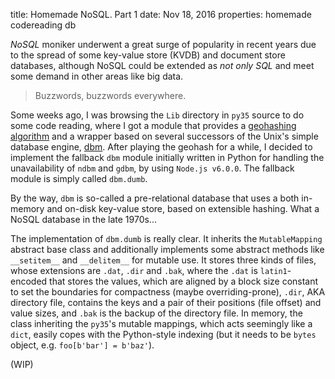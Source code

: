 title:        Homemade NoSQL. Part 1
date:         Nov 18, 2016
properties:   homemade
              codereading
              db

*NoSQL* moniker underwent a great surge of popularity in recent years due to the
spread of some key-value store (KVDB) and document store databases, although
NoSQL could be extended as *not only SQL* and meet some demand in other areas
like big data.

> Buzzwords, buzzwords everywhere.

Some weeks ago, I was browsing the `Lib` directory in `py35` source to do some
code reading, where I got a module that provides a
[geohashing algorithm](https://xkcd.com/426/) and a wrapper based on several
successors of the Unix's simple database engine,
[dbm](https://en.wikipedia.org/wiki/Dbm). After playing the geohash for a while,
I decided to implement the fallback `dbm` module initially written in Python for
handling the unavailability of `ndbm` and `gdbm`, by using `Node.js v6.0.0`. The
fallback module is simply called `dbm.dumb`.

By the way, `dbm` is so-called a pre-relational database that uses a both
in-memory and on-disk key-value store, based on extensible hashing. What a NoSQL
database in the late 1970s...

The implementation of `dbm.dumb` is really clear. It inherits the
`MutableMapping` abstract base class and additionally implements some abstract
methods like `__setitem__` and `__delitem__` for mutable use. It stores three
kinds of files, whose extensions are `.dat`, `.dir` and `.bak`, where the `.dat`
is `latin1`-encoded that stores the values, which are aligned by a block size
constant to set the boundaries for compactness (maybe overriding-prone), `.dir`,
AKA directory file, contains the keys and a pair of their positions
(file offset) and value sizes, and `.bak` is the backup of the directory file.
In memory, the class inheriting the `py35`'s mutable mappings, which acts
seemingly like a `dict`, easily copes with the Python-style indexing (but it
needs to be `bytes` object, e.g. `foo[b'bar'] = b'baz'`).

(WIP)
